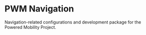 # PWM Navigation

Navigation-related configurations and development package for the Powered Mobility Project.

